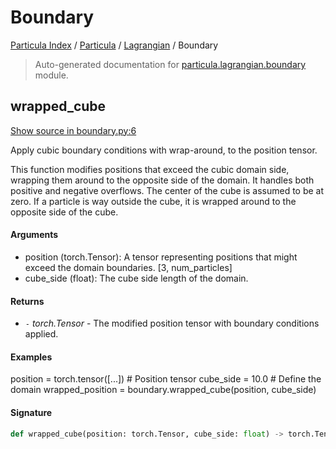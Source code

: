 # Boundary

[Particula Index](../../README.md#particula-index) / [Particula](../index.md#particula) / [Lagrangian](./index.md#lagrangian) / Boundary

> Auto-generated documentation for [particula.lagrangian.boundary](../../../../particula/lagrangian/boundary.py) module.

## wrapped_cube

[Show source in boundary.py:6](../../../../particula/lagrangian/boundary.py#L6)

Apply cubic boundary conditions with wrap-around, to the position tensor.

This function modifies positions that exceed the cubic domain side,
wrapping them around to the opposite side of the domain. It handles both
positive and negative overflows. The center of the cube is assumed to be
at zero. If a particle is way outside the cube, it is wrapped around to
the opposite side of the cube.

#### Arguments

- position (torch.Tensor): A tensor representing positions that might
    exceed the domain boundaries. [3, num_particles]
- cube_side (float): The cube side length of the domain.

#### Returns

- `-` *torch.Tensor* - The modified position tensor with boundary conditions
    applied.

#### Examples

position = torch.tensor([...])  # Position tensor
cube_side = 10.0  # Define the domain
wrapped_position = boundary.wrapped_cube(position,
    cube_side)

#### Signature

```python
def wrapped_cube(position: torch.Tensor, cube_side: float) -> torch.Tensor: ...
```

